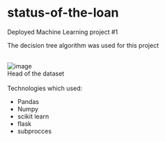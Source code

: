 # status-of-the-loan
Deployed Machine Learning project #1
<br>

The decision tree algorithm was used for this project
<br>
<br>

![image](https://github.com/jamshid-ds/status-of-the-loan/assets/117648241/250a59d3-f452-4b5c-88a5-d523b1c7c1d6)
<br>Head of the dataset
<br>
<br>
Technologies which used:
*   Pandas
*   Numpy
*   scikit learn
*   flask
*   subprocces
